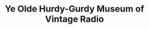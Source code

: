 ---
title: "Ye Olde Hurdy-Gurdy Museum of Vintage Radio"
address: "Martello Tower, Howth, Dublin North, Co. Dublin, Fingal"
tel: "+353 (0)86 815 4189"
county: "Dublin"
category: "Museums"
type: "Content"
lat: "53.38764572143555"
lng: "-6.06369161605835"
---